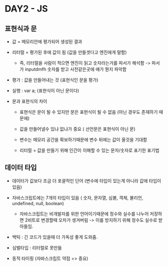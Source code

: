 # DAY2 - JS 

## 표현식과 문

- 값 = 메모리안에 평가되어 생성된 결과

- 리터럴  = 평가된 후에 값이 됨 (값을 만들겟다고 엔진에게 말함)

	- 즉, 리터럴을 사람이 적으면 엔진이 읽고 숫자라는거를 파서가 해석함 -> 파서가 inputdmfh 숫자를 받고 사전같은곳에 얘가 뭔지 파악함

- 평가 : 값을 만들어내는 것 (표현식인 문을 평가)

- 실행 : var a; (표현식이 아닌 문이다)

- 문과 표현식의 차이

	- 표현식은 문이 될 수 있지만 문은 표현식이 될 수 없음 (아닌 경우도 존재하기 때문에)

	- 값을 만들어낼수 있냐 없냐가 중요 ( 선언문은 표현식이 아닌 문)

	- 변수는 메모리 공간을 확보하기때문에 변수 뒤에는 값이 올것을 기대함

	- 리터럴 = 값을 만들기 위해 인간이 이해할 수 있는 문자/숫자로 표기한 표기법

## 데이터 타입

- 데이터가 값보다 조금 더 포괄적인 단어 (변수에 타입이 있는게 아니라 값에 타입이 있음)

- 자바스크립트에는 7개의 타입이 있음 ( 숫자, 문자열, 심볼, 객체, 불리언, undefined, null, boolean) 

	- 자바스크립트는 비개발자를 위한 언어이기때문에 정수와 실수를 나누어 저장하면 2비트로 변경할때 오차가 생겨버림 -> 이를 방지하기 위해 정수도 실수로 받아들임. 

- 백틱 : 긴 코드가 있을때 더 가독성 좋게 도와줌. 

- 심벌타입 : 리터럴로 못만듦

- 동적 타이핑 (자바스크립트 약점 => 중요)


